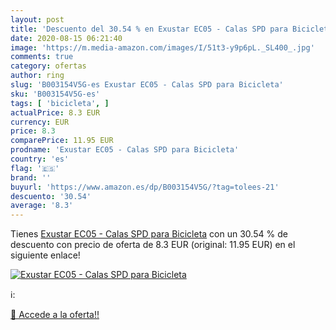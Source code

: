 ```yaml
---
layout: post
title: 'Descuento del 30.54 % en Exustar EC05 - Calas SPD para Bicicleta'
date: 2020-08-15 06:21:40
image: 'https://m.media-amazon.com/images/I/51t3-y9p6pL._SL400_.jpg'
comments: true
category: ofertas
author: ring
slug: 'B003154V5G-es Exustar EC05 - Calas SPD para Bicicleta'
sku: 'B003154V5G-es'
tags: [ 'bicicleta', ]
actualPrice: 8.3 EUR
currency: EUR
price: 8.3
comparePrice: 11.95 EUR
prodname: 'Exustar EC05 - Calas SPD para Bicicleta'
country: 'es'
flag: '🇪🇸'
brand: ''
buyurl: 'https://www.amazon.es/dp/B003154V5G/?tag=tolees-21'
descuento: '30.54'
average: '8.3'
---
```


Tienes [Exustar EC05 - Calas SPD para Bicicleta](https://www.amazon.es/dp/B003154V5G/?tag=tolees-21) con un 30.54 % de descuento con precio de oferta de 8.3 EUR (original: 11.95 EUR) en el siguiente enlace!

[![Exustar EC05 - Calas SPD para Bicicleta](https://m.media-amazon.com/images/I/51t3-y9p6pL._SL400_.jpg)](https://www.amazon.es/dp/B003154V5G/?tag=tolees-21)

ℹ️:


[🛒 Accede a la oferta!!](https://www.amazon.es/dp/B003154V5G/?tag=tolees-21)
